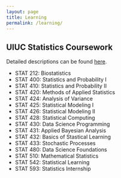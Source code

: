 ```yaml
---
layout: page
title: Learning
permalink: /learning/
---
```


## UIUC Statistics Coursework

Detailed descriptions can be found [here](https://stat.illinois.edu/academics/course-catalog).

- STAT 212: Biostatistics
- STAT 400: Statistics and Probability I
- STAT 410: Statistics and Probability II
- STAT 420: Methods of Applied Statistics
- STAT 424: Analysis of Variance
- STAT 425: Statistical Modeling I
- STAT 426: Statistical Modeling II
- STAT 428: Statistical Computing
- STAT 430: Data Science Programming
- STAT 431: Applied Bayesian Analysis
- STAT 432: Basics of Stastical Learning
- STAT 433: Stochastic Processes
- STAT 480: Data Science Foundations
- STAT 510: Mathematical Statistics
- STAT 542: Statistical Learning
- STAT 593: Statistics Internship
